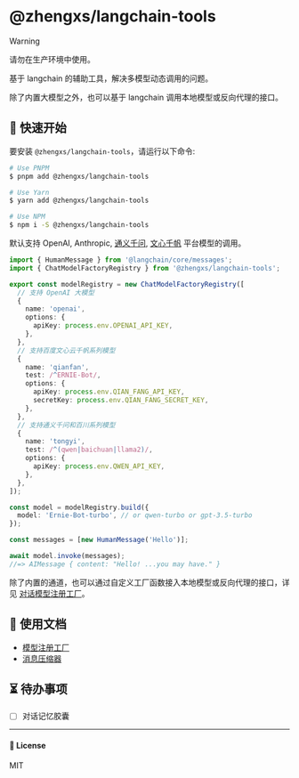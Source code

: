 # @zhengxs/langchain-tools

> [!WARNING]
> 请勿在生产环境中使用。

基于 langchain 的辅助工具，解决多模型动态调用的问题。

除了内置大模型之外，也可以基于 langchain 调用本地模型或反向代理的接口。

## 🚀 快速开始

要安装 `@zhengxs/langchain-tools`，请运行以下命令:

```bash
# Use PNPM
$ pnpm add @zhengxs/langchain-tools

# Use Yarn
$ yarn add @zhengxs/langchain-tools

# Use NPM
$ npm i -S @zhengxs/langchain-tools
```

默认支持 OpenAI, Anthropic, [通义千问][tongyi-api-key], [文心千帆][wenxinworkshop] 平台模型的调用。

```ts
import { HumanMessage } from '@langchain/core/messages';
import { ChatModelFactoryRegistry } from '@zhengxs/langchain-tools';

export const modelRegistry = new ChatModelFactoryRegistry([
  // 支持 OpenAI 大模型
  {
    name: 'openai',
    options: {
      apiKey: process.env.OPENAI_API_KEY,
    },
  },
  // 支持百度文心云千帆系列模型
  {
    name: 'qianfan',
    test: /^ERNIE-Bot/,
    options: {
      apiKey: process.env.QIAN_FANG_API_KEY,
      secretKey: process.env.QIAN_FANG_SECRET_KEY,
    },
  },
  // 支持通义千问和百川系列模型
  {
    name: 'tongyi',
    test: /^(qwen|baichuan|llama2)/,
    options: {
      apiKey: process.env.QWEN_API_KEY,
    },
  },
]);

const model = modelRegistry.build({
  model: 'Ernie-Bot-turbo', // or qwen-turbo or gpt-3.5-turbo
});

const messages = [new HumanMessage('Hello')];

await model.invoke(messages);
//=> AIMessage { content: "Hello! ...you may have." }
```

除了内置的通道，也可以通过自定义工厂函数接入本地模型或反向代理的接口，详见 [对话模型注册工厂](./docs/chat_model_registry_factory.md)。

## 📖 使用文档

- [模型注册工厂](./docs/chat_model_registry_factory.md)
- [消息压缩器](./docs/chat_message_compressor.md)

## ⏳ 待办事项

- [ ] 对话记忆胶囊

---

#### 📝 License

MIT

[tongyi-api-key]: https://help.aliyun.com/zh/dashscope/developer-reference/activate-dashscope-and-create-an-api-key
[wenxinworkshop]: https://console.bce.baidu.com/qianfan/ais/console/applicationConsole/application
